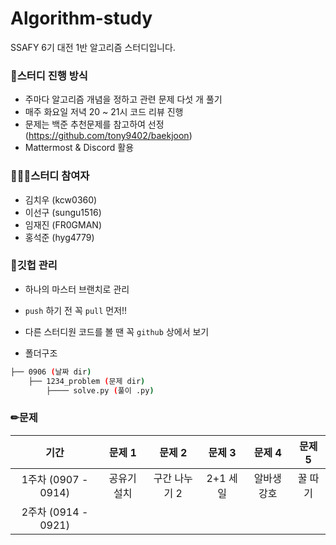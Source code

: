 # Algorithm-study
SSAFY 6기 대전 1반 알고리즘 스터디입니다.


### 📗스터디 진행 방식

- 주마다 알고리즘 개념을 정하고 관련 문제 다섯 개 풀기
- 매주 화요일 저녁 20 ~ 21시 코드 리뷰 진행 
- 문제는 백준 추천문제를 참고하여 선정 (https://github.com/tony9402/baekjoon)
- Mattermost & Discord 활용



### 👨‍👧‍👧스터디 참여자

- 김치우 (kcw0360)
- 이선구 (sungu1516)
- 임재진 (FR0GMAN)
- 홍석준 (hyg4779)



### 🔧깃헙 관리

-  하나의 마스터 브랜치로 관리
- `push` 하기 전 꼭 `pull` 먼저!!
- 다른 스터디원 코드를 볼 땐 꼭 `github` 상에서 보기

- 폴더구조

```bash
├── 0906 (날짜 dir)
   	├── 1234_problem (문제 dir)
   		├──── solve.py (풀이 .py)
```



### ✏문제

|        기간         |   문제 1    |    문제 2     |  문제 3  |   문제 4    | 문제 5  |
| :-----------------: | :---------: | :-----------: | :------: | :---------: | :-----: |
| 1주차 (0907 - 0914) | 공유기 설치 | 구간 나누기 2 | 2+1 세일 | 알바생 강호 | 꿀 따기 |
| 2주차 (0914 - 0921) |             |               |          |             |         |

